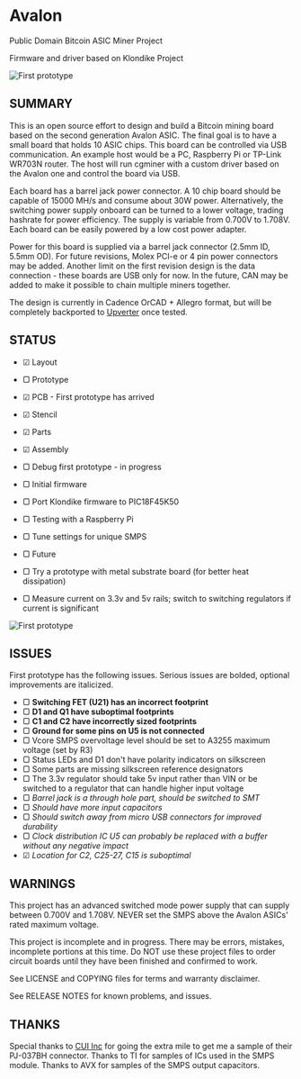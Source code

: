 Avalon
========

Public Domain Bitcoin ASIC Miner Project

Firmware and driver based on Klondike Project
  
![First prototype](https://raw.github.com/GeorgeHahn/Avalon/master/img_angle.JPG)

## SUMMARY

  This is an open source effort to design and build a Bitcoin mining board based on the second generation Avalon ASIC. The final goal is to have a small board that holds 10 ASIC chips. This board can be controlled via USB communication. An example host would be a PC, Raspberry Pi or TP-Link WR703N router. The host will run cgminer with a custom driver based on the Avalon one and control the board via USB.
    
  
  Each board has a barrel jack power connector. A 10 chip board should be capable of 15000 MH/s and consume about 30W power. Alternatively, the switching power supply onboard can be turned to a lower voltage, trading hashrate for power efficiency. The supply is variable from 0.700V to 1.708V. Each board can be easily powered by a low cost power adapter.
  
  
  Power for this board is supplied via a barrel jack connector (2.5mm ID, 5.5mm OD). For future revisions, Molex PCI-e or 4 pin power connectors may be added. Another limit on the first revision design is the data connection - these boards are USB only for now. In the future, CAN may be added to make it possible to chain multiple miners together.
  
  The design is currently in Cadence OrCAD + Allegro format, but will be completely backported to [Upverter](https://upverter.com/GeorgeHahn/0bb015271a32ca8e/Avalon/) once tested.

## STATUS

 - ☑ Layout
 - ▢ Prototype
  - ☑ PCB - First prototype has arrived
  - ☑ Stencil
  - ☑ Parts
  - ☑ Assembly
  - ▢ Debug first prototype - in progress
  
 - ▢ Initial firmware
  - ▢ Port Klondike firmware to PIC18F45K50
  - ▢ Testing with a Raspberry Pi
  - ▢ Tune settings for unique SMPS

 - ▢ Future
  - ▢ Try a prototype with metal substrate board (for better heat dissipation)
  - ▢ Measure current on 3.3v and 5v rails; switch to switching regulators if current is significant

![First prototype](https://raw.github.com/GeorgeHahn/Avalon/master/img_top.JPG)
  
## ISSUES
First prototype has the following issues. Serious issues are bolded, optional improvements are italicized.

 - ▢ **Switching FET (U21) has an incorrect footprint**
 - ▢ **D1 and Q1 have suboptimal footprints**
 - ▢ **C1 and C2 have incorrectly sized footprints**
 - ▢ **Ground for some pins on U5 is not connected**
 - ▢ Vcore SMPS overvoltage level should be set to A3255 maximum voltage (set by R3)
 - ▢ Status LEDs and D1 don't have polarity indicators on silkscreen
 - ▢ Some parts are missing silkscreen reference designators
 - ▢ The 3.3v regulator should take 5v input rather than VIN or be switched to a regulator that can handle higher input voltage
 - ▢ *Barrel jack is a through hole part, should be switched to SMT*
 - ▢ *Should have more input capacitors*
 - ▢ *Should switch away from micro USB connectors for improved durability*
 - ▢ *Clock distribution IC U5 can probably be replaced with a buffer without any negative impact*
 - ☑ *Location for C2, C25-27, C15 is suboptimal*


## WARNINGS

  This project has an advanced switched mode power supply that can supply between 0.700V and 1.708V. NEVER set the SMPS above the Avalon ASICs' rated maximum voltage.

  This project is incomplete and in progress. There may be errors, mistakes, incomplete portions at this time. Do NOT use these project files to order circuit boards until they have been finished and confirmed to work.
  
  See LICENSE and COPYING files for terms and warranty disclaimer.
  
  See RELEASE NOTES for known problems, and issues.

## THANKS

Special thanks to [CUI Inc](http://www.cui.com/) for going the extra mile to get me a sample of their PJ-037BH connector. Thanks to TI for samples of ICs used in the SMPS module. Thanks to AVX for samples of the SMPS output capacitors.
